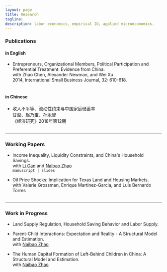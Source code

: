 ```yaml
---
layout: page
title: Research
tagline:
description: labor economics, empirical IO, applied microeconomics.
---
```

### <a name="pub"></a>Publications

#### in English


- Entrepreneurs, Organizational Members, Political Participation and Preferential Treatment: Evidence from China.<br/> 
  with Zhao Chen, Alexander Newman, and Wei Xu<br/>
  2014, International Small Business Journal, 32: 610-618.<br/><br/>
    

#### in Chinese

- 收入不平等、流动性约束与中国家庭储蓄率<br/> 
  甘犁、赵乃宝、孙永智<br/> 
  《经济研究》2018年第12期<br/><br/>


---

### <a name="wp"></a>Working Papers


- Income Inequality, Liquidity Constraints, and China's Household Savings.<br/> 
  with <a href="http://people.tamu.edu/~ganli/" target="_blank"> Li Gan</a> and <a href="http://nzhao925.github.io" target="_blank"> Naibao Zhao</a><br/>
  <code>manuscript | slides</code> <br/>
  
- Oil Price Shocks: Implication for Texas Land and Housing Markets.<br/>
  with Valerie Grossman, Enrique Martinez-Garcia, and Luis Bernardo Torres<br/><br/>
  
---

### <a name="wip"></a>Work in Progress

- Land Supply Regulation, Household Saving Behavior and Labor Supply.<br/>

- Parent-Child Interactions: Expectation and Reality - A Structural Model and Estimation.<br/> 
  with <a href="http://nzhao925.github.io" target="_blank"> Naibao Zhao</a><br/>
  
- The Human Capital Formation of Left-Behind Children in China: A Structural Model and Estimation.<br/> 
  with <a href="http://nzhao925.github.io" target="_blank"> Naibao Zhao</a><br/><br/> 
    
 
 

